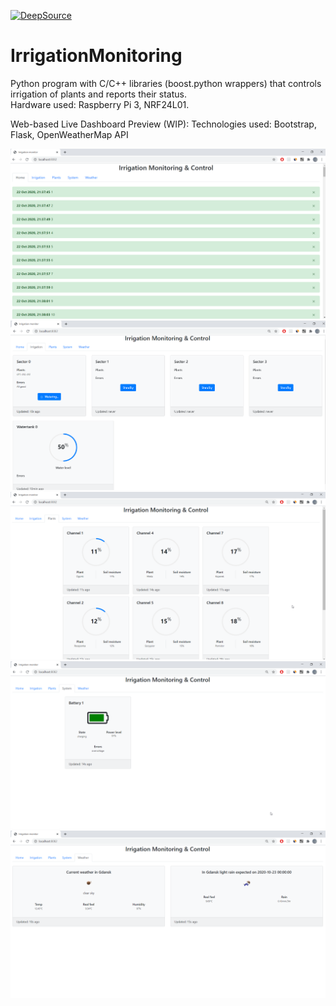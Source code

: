 [![DeepSource](https://static.deepsource.io/deepsource-badge-light-mini.svg)](https://deepsource.io/gh/mkuliberda/IrrigationMonitoring/?ref=repository-badge)

# IrrigationMonitoring

Python program with C/C++ libraries (boost.python wrappers) that controls irrigation of plants and reports their status.\
Hardware used: Raspberry Pi 3, NRF24L01.

Web-based Live Dashboard Preview (WIP): 
Technologies used: Bootstrap, Flask, OpenWeatherMap API

![Home Tab](Dashboard/HomeTab.png)
![Irrigation Tab](Dashboard/IrrigationTab.png)
![Plants Tab](Dashboard/PlantsTab.png)
![System Tab](Dashboard/SystemTab.png)
![Weather Tab](Dashboard/WeatherTab.png)
